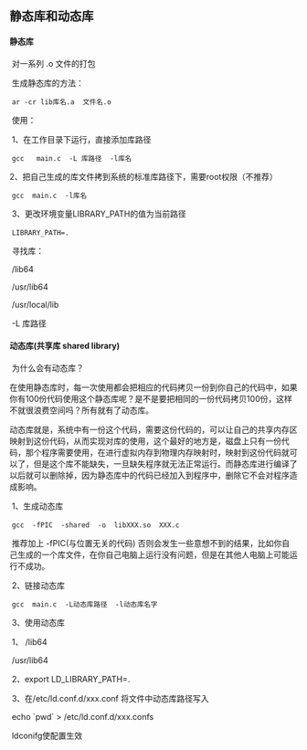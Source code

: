 ## 静态库和动态库

#### 静态库

​	对一系列 .o 文件的打包

​	生成静态库的方法：

​		```ar -cr lib库名.a  文件名.o ```

​	使用：

​		1、在工作目录下运行，直接添加库路径

​			```gcc   main.c  -L 库路径  -l库名```

​		2、把自己生成的库文件拷到系统的标准库路径下，需要root权限（不推荐）

​			```gcc  main.c  -l库名```

​		3、更改环境变量LIBRARY_PATH的值为当前路径

​			```LIBRARY_PATH=.```

​	寻找库：

​		/lib64

​		/usr/lib64

​		/usr/local/lib

​		-L 库路径

#### 动态库(共享库   shared library)

​	为什么会有动态库？

​	在使用静态库时，每一次使用都会把相应的代码拷贝一份到你自己的代码中，如果你有100份代码使用这个静态库呢？是不是要把相同的一份代码拷贝100份，这样不就很浪费空间吗？所有就有了动态库。

​	动态库就是，系统中有一份这个代码，需要这份代码的，可以让自己的共享内存区映射到这份代码，从而实现对库的使用，这个最好的地方是，磁盘上只有一份代码，那个程序需要使用，在进行虚拟内存到物理内存映射时，映射到这份代码就可以了，但是这个库不能缺失，一旦缺失程序就无法正常运行。而静态库进行编译了以后就可以删除掉，因为静态库中的代码已经加入到程序中，删除它不会对程序造成影响。

​	1、生成动态库

​		```gcc  -fPIC  -shared  -o  libXXX.so  XXX.c```

​		推荐加上 -fPIC(与位置无关的代码) 否则会发生一些意想不到的结果，比如你自己生成的一个库文件，在你自己电脑上运行没有问题，但是在其他人电脑上可能运行不成功。

​	2、链接动态库

​		```gcc  main.c  -L动态库路径  -l动态库名字```

​	3、使用动态库

​		1、 /lib64

​			/usr/lib64

​		2、export  LD_LIBRARY_PATH=.

​		3、在/etc/ld.conf.d/xxx.conf  将文件中动态库路径写入

​			echo \`pwd`  >  /etc/ld.conf.d/xxx.confs

​			ldconifg使配置生效
